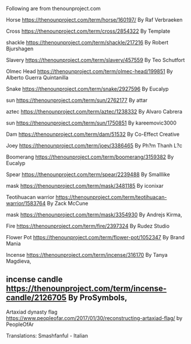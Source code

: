 Following are from thenounproject.com

Horse https://thenounproject.com/term/horse/160197/
By Raf Verbraeken

Cross https://thenounproject.com/term/cross/2854322
By Template

shackle https://thenounproject.com/term/shackle/217216
By Robert Bjurshagen

Slavery https://thenounproject.com/term/slavery/457559
By Teo Schutfort 

Olmec Head https://thenounproject.com/term/olmec-head/199851
By Alberto Guerra Quintanilla

Snake https://thenounproject.com/term/snake/2927596
By Eucalyp

sun https://thenounproject.com/term/sun/2762177
By attar 

aztec https://thenounproject.com/term/aztec/1238332
By Alvaro Cabrera

sun https://thenounproject.com/term/sun/1750851
By kareemovic3000 

Dam https://thenounproject.com/term/dam/51532
By Co-Effect Creative

Joey https://thenounproject.com/term/joey/3386465
By Ph?m Thanh L?c

Boomerang https://thenounproject.com/term/boomerang/3159382
By Eucalyp 

Spear https://thenounproject.com/term/spear/2239488
By Smalllike 

mask https://thenounproject.com/term/mask/3481185
By iconixar 

Teotihuacan warrior https://thenounproject.com/term/teotihuacan-warrior/1583764
By Zack McCune

mask https://thenounproject.com/term/mask/3354930
By Andrejs Kirma,

Fire https://thenounproject.com/term/fire/2397324
By Rudez Studio

Flower Pot https://thenounproject.com/term/flower-pot/1052347
By Brand Mania
 
Incense https://thenounproject.com/term/incense/316170
By Tanya Magdieva,

incense candle https://thenounproject.com/term/incense-candle/2126705
By ProSymbols,
-----------
Artaxiad dynasty flag https://www.peopleofar.com/2017/01/30/reconstructing-artaxiad-flag/ by PeopleOfAr

Translations:
Smashfanful - Italian
